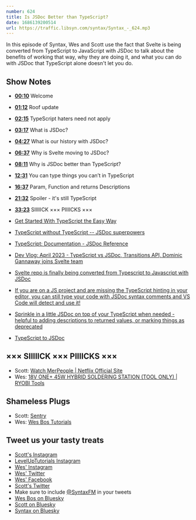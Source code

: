 ```yaml
---
number: 624
title: Is JSDoc Better than TypeScript?
date: 1686139200514
url: https://traffic.libsyn.com/syntax/Syntax_-_624.mp3
---
```


In this episode of Syntax, Wes and Scott use the fact that Svelte is being converted from TypeScript to JavaScript with JSDoc to talk about the benefits of working that way, why they are doing it, and what you can do with JSDoc that TypeScript alone doesn't let you do.

## Show Notes

* **[00:10](#t=00:10)** Welcome
* **[01:12](#t=01:12)** Roof update
* **[02:15](#t=02:15)** TypeScript haters need not apply
* **[03:17](#t=03:17)** What is JSDoc?
* **[04:27](#t=04:27)** What is our history with JSDoc?
* **[06:37](#t=06:37)** Why is Svelte moving to JSDoc?
* **[08:11](#t=08:11)** Why is JSDoc better than TypeScript?
* **[12:31](#t=12:31)** You can type things you can’t in TypeScript
* **[16:37](#t=16:37)** Param, Function and returns Descriptions
* **[21:32](#t=21:32)** Spoiler - it's still TypeScript
* **[33:23](#t=33:23)** SIIIIICK ××× PIIIICKS ×××

* [Get Started With TypeScript the Easy Way](https://austingil.com/typescript-the-easy-way/)
* [TypeScript without TypeScript -- JSDoc superpowers](https://fettblog.eu/typescript-jsdoc-superpowers/)
* [TypeScript: Documentation - JSDoc Reference](https://www.typescriptlang.org/docs/handbook/jsdoc-supported-types.html)
* [Dev Vlog: April 2023 - TypeScript vs JSDoc, Transitions API, Dominic Gannaway joins Svelte team](https://www.youtube.com/watch?v=MJHO6FSioPI&t=95s)
* [Svelte repo is finally being converted from Typescript to Javascript with JSDoc](https://twitter.com/puruvjdev/status/1655813548495486977)
* [If you are on a JS project and are missing the TypeScript hinting in your editor, you can still type your code with JSDoc syntax comments and VS Code will detect and use it!](https://twitter.com/wesbos/status/1339217248729305090)
* [Sprinkle in a little JSDoc on top of your TypeScript when needed - helpful to adding descriptions to returned values, or marking things as deprecated](https://twitter.com/wesbos/status/1646601873523200021)
* [TypeScript to JSDoc](https://www.npmjs.com/package/ts-to-jsdoc)

## ××× SIIIIICK ××× PIIIICKS ×××

* Scott: [Watch MerPeople | Netflix Official Site](https://www.netflix.com/ca/title/81439780)
* Wes: [18V ONE+ 45W HYBRID SOLDERING STATION (TOOL ONLY) | RYOBI Tools](https://www.ryobitools.ca/products/details/18v-one-plus-45w-hybrid-soldering-station/)

## Shameless Plugs

* Scott: [Sentry](https://sentry.io)
* Wes: [Wes Bos Tutorials](https://wesbos.com/courses)

## Tweet us your tasty treats

* [Scott's Instagram](https://www.instagram.com/stolinski/)
* [LevelUpTutorials Instagram](https://www.instagram.com/LevelUpTutorials/)
* [Wes' Instagram](https://www.instagram.com/wesbos/)
* [Wes' Twitter](https://twitter.com/wesbos)
* [Wes' Facebook](https://www.facebook.com/wesbos.developer)
* [Scott's Twitter](https://twitter.com/stolinski)
* Make sure to include [@SyntaxFM](https://twitter.com/SyntaxFM) in your tweets
* [Wes Bos on Bluesky](https://bsky.app/profile/wesbos.com)
* [Scott on Bluesky](https://bsky.app/profile/tolin.ski)
* [Syntax on Bluesky](https://bsky.app/profile/syntax.fm)
